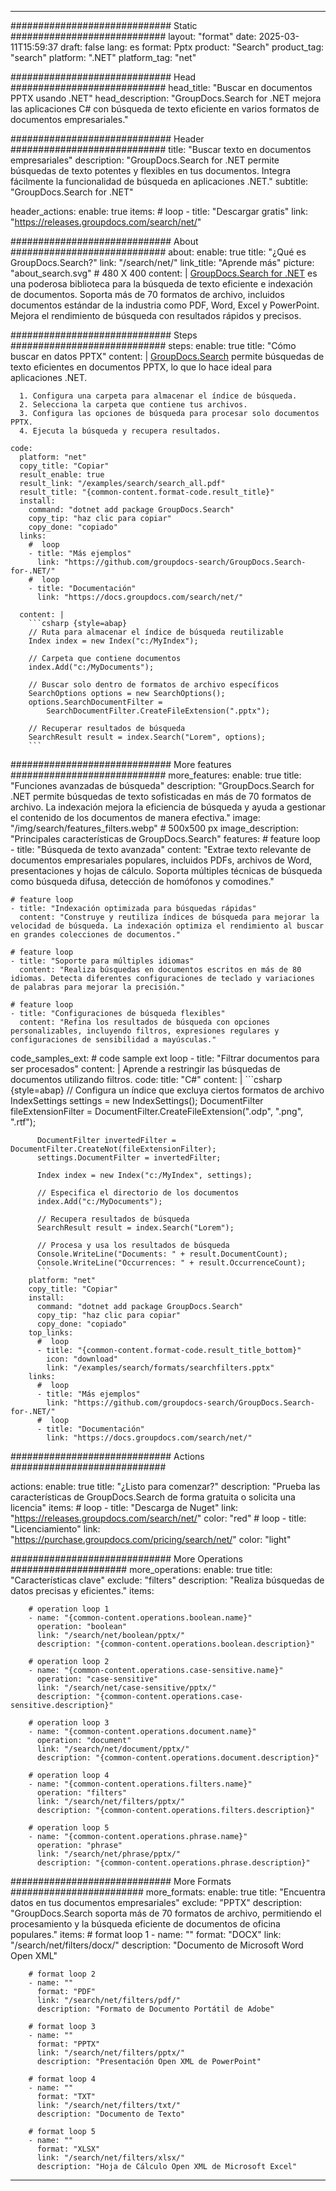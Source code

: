 
---
############################# Static ############################
layout: "format"
date:  2025-03-11T15:59:37
draft: false
lang: es
format: Pptx
product: "Search"
product_tag: "search"
platform: ".NET"
platform_tag: "net"

############################# Head ############################
head_title: "Buscar en documentos PPTX usando .NET"
head_description: "GroupDocs.Search for .NET mejora las aplicaciones C# con búsqueda de texto eficiente en varios formatos de documentos empresariales."

############################# Header ############################
title: "Buscar texto en documentos empresariales" 
description: "GroupDocs.Search for .NET permite búsquedas de texto potentes y flexibles en tus documentos. Integra fácilmente la funcionalidad de búsqueda en aplicaciones .NET."
subtitle: "GroupDocs.Search for .NET" 

header_actions:
  enable: true
  items:
    #  loop
    - title: "Descargar gratis"
      link: "https://releases.groupdocs.com/search/net/"
      
############################# About ############################
about:
    enable: true
    title: "¿Qué es GroupDocs.Search?"
    link: "/search/net/"
    link_title: "Aprende más"
    picture: "about_search.svg" # 480 X 400
    content: |
       [GroupDocs.Search for .NET](/search/net/) es una poderosa biblioteca para la búsqueda de texto eficiente e indexación de documentos. Soporta más de 70 formatos de archivo, incluidos documentos estándar de la industria como PDF, Word, Excel y PowerPoint. Mejora el rendimiento de búsqueda con resultados rápidos y precisos.

############################# Steps ############################
steps:
    enable: true
    title: "Cómo buscar en datos PPTX"
    content: |
      [GroupDocs.Search](/search/net/) permite búsquedas de texto eficientes en documentos PPTX, lo que lo hace ideal para aplicaciones .NET.
      
      1. Configura una carpeta para almacenar el índice de búsqueda.
      2. Selecciona la carpeta que contiene tus archivos.
      3. Configura las opciones de búsqueda para procesar solo documentos PPTX.
      4. Ejecuta la búsqueda y recupera resultados.
   
    code:
      platform: "net"
      copy_title: "Copiar"
      result_enable: true
      result_link: "/examples/search/search_all.pdf"
      result_title: "{common-content.format-code.result_title}"
      install:
        command: "dotnet add package GroupDocs.Search"
        copy_tip: "haz clic para copiar"
        copy_done: "copiado"
      links:
        #  loop
        - title: "Más ejemplos"
          link: "https://github.com/groupdocs-search/GroupDocs.Search-for-.NET/"
        #  loop
        - title: "Documentación"
          link: "https://docs.groupdocs.com/search/net/"
          
      content: |
        ```csharp {style=abap}
        // Ruta para almacenar el índice de búsqueda reutilizable
        Index index = new Index("c:/MyIndex");

        // Carpeta que contiene documentos
        index.Add("c:/MyDocuments");

        // Buscar solo dentro de formatos de archivo específicos
        SearchOptions options = new SearchOptions();
        options.SearchDocumentFilter = 
            SearchDocumentFilter.CreateFileExtension(".pptx");

        // Recuperar resultados de búsqueda
        SearchResult result = index.Search("Lorem", options);
        ```            

############################# More features ############################
more_features:
  enable: true
  title: "Funciones avanzadas de búsqueda"
  description: "GroupDocs.Search for .NET permite búsquedas de texto sofisticadas en más de 70 formatos de archivo. La indexación mejora la eficiencia de búsqueda y ayuda a gestionar el contenido de los documentos de manera efectiva."
  image: "/img/search/features_filters.webp" # 500x500 px
  image_description: "Principales características de GroupDocs.Search"
  features:
    # feature loop
    - title: "Búsqueda de texto avanzada"
      content: "Extrae texto relevante de documentos empresariales populares, incluidos PDFs, archivos de Word, presentaciones y hojas de cálculo. Soporta múltiples técnicas de búsqueda como búsqueda difusa, detección de homófonos y comodines."

    # feature loop
    - title: "Indexación optimizada para búsquedas rápidas"
      content: "Construye y reutiliza índices de búsqueda para mejorar la velocidad de búsqueda. La indexación optimiza el rendimiento al buscar en grandes colecciones de documentos."

    # feature loop
    - title: "Soporte para múltiples idiomas"
      content: "Realiza búsquedas en documentos escritos en más de 80 idiomas. Detecta diferentes configuraciones de teclado y variaciones de palabras para mejorar la precisión."

    # feature loop
    - title: "Configuraciones de búsqueda flexibles"
      content: "Refina los resultados de búsqueda con opciones personalizables, incluyendo filtros, expresiones regulares y configuraciones de sensibilidad a mayúsculas."
      
  code_samples_ext:
    # code sample ext loop
    - title: "Filtrar documentos para ser procesados"
      content: |
        Aprende a restringir las búsquedas de documentos utilizando filtros.
      code:
        title: "C#"
        content: |
          ```csharp {style=abap}
          // Configura un índice que excluya ciertos formatos de archivo
          IndexSettings settings = new IndexSettings();
          DocumentFilter fileExtensionFilter = 
            DocumentFilter.CreateFileExtension(".odp", ".png", ".rtf");

          DocumentFilter invertedFilter = DocumentFilter.CreateNot(fileExtensionFilter);
          settings.DocumentFilter = invertedFilter;

          Index index = new Index("c:/MyIndex", settings);
              
          // Especifica el directorio de los documentos
          index.Add("c:/MyDocuments");

          // Recupera resultados de búsqueda
          SearchResult result = index.Search("Lorem");
          
          // Procesa y usa los resultados de búsqueda
          Console.WriteLine("Documents: " + result.DocumentCount);
          Console.WriteLine("Occurrences: " + result.OccurrenceCount);
          ```
        platform: "net"
        copy_title: "Copiar"
        install:
          command: "dotnet add package GroupDocs.Search"
          copy_tip: "haz clic para copiar"
          copy_done: "copiado"
        top_links:
          #  loop
          - title: "{common-content.format-code.result_title_bottom}"
            icon: "download"
            link: "/examples/search/formats/searchfilters.pptx"
        links:
          #  loop
          - title: "Más ejemplos"
            link: "https://github.com/groupdocs-search/GroupDocs.Search-for-.NET/"
          #  loop
          - title: "Documentación"
            link: "https://docs.groupdocs.com/search/net/"
            

            


############################# Actions ############################

actions:
  enable: true
  title: "¿Listo para comenzar?"
  description: "Prueba las características de GroupDocs.Search de forma gratuita o solicita una licencia"
  items:
    #  loop
    - title: "Descarga de Nuget"
      link: "https://releases.groupdocs.com/search/net/"
      color: "red"
        #  loop
    - title: "Licenciamiento"
      link: "https://purchase.groupdocs.com/pricing/search/net/"
      color: "light"


############################# More Operations #####################
more_operations:
    enable: true
    title: "Características clave"
    exclude: "filters"
    description: "Realiza búsquedas de datos precisas y eficientes."
    items: 
          
        # operation loop 1
        - name: "{common-content.operations.boolean.name}"
          operation: "boolean"
          link: "/search/net/boolean/pptx/"
          description: "{common-content.operations.boolean.description}"

        # operation loop 2
        - name: "{common-content.operations.case-sensitive.name}"
          operation: "case-sensitive"
          link: "/search/net/case-sensitive/pptx/"
          description: "{common-content.operations.case-sensitive.description}"

        # operation loop 3
        - name: "{common-content.operations.document.name}"
          operation: "document"
          link: "/search/net/document/pptx/"
          description: "{common-content.operations.document.description}"

        # operation loop 4
        - name: "{common-content.operations.filters.name}"
          operation: "filters"
          link: "/search/net/filters/pptx/"
          description: "{common-content.operations.filters.description}"

        # operation loop 5
        - name: "{common-content.operations.phrase.name}"
          operation: "phrase"
          link: "/search/net/phrase/pptx/"
          description: "{common-content.operations.phrase.description}"
          
        
          
############################# More Formats ########################
more_formats:
    enable: true
    title: "Encuentra datos en tus documentos empresariales"
    exclude: "PPTX"
    description: "GroupDocs.Search soporta más de 70 formatos de archivo, permitiendo el procesamiento y la búsqueda eficiente de documentos de oficina populares."
    items: 
        # format loop 1
        - name: ""
          format: "DOCX"
          link: "/search/net/filters/docx/"
          description: "Documento de Microsoft Word Open XML"
          
        # format loop 2
        - name: ""
          format: "PDF"
          link: "/search/net/filters/pdf/"
          description: "Formato de Documento Portátil de Adobe"
          
        # format loop 3
        - name: ""
          format: "PPTX"
          link: "/search/net/filters/pptx/"
          description: "Presentación Open XML de PowerPoint"

        # format loop 4
        - name: ""
          format: "TXT"
          link: "/search/net/filters/txt/"
          description: "Documento de Texto"
          
        # format loop 5
        - name: ""
          format: "XLSX"
          link: "/search/net/filters/xlsx/"
          description: "Hoja de Cálculo Open XML de Microsoft Excel"
  

---